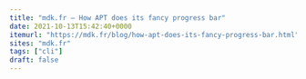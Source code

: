 ```yaml
---
title: "mdk.fr – How APT does its fancy progress bar"
date: 2021-10-13T15:42:40+0000
itemurl: "https://mdk.fr/blog/how-apt-does-its-fancy-progress-bar.html"
sites: "mdk.fr"
tags: ["cli"]
draft: false
---
```

